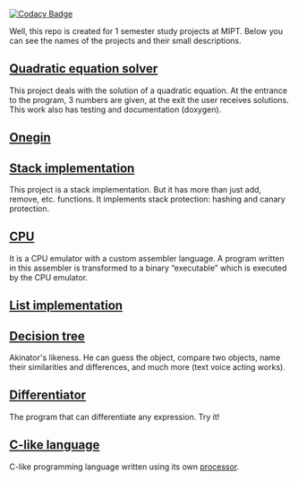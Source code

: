 [![Codacy Badge](https://app.codacy.com/project/badge/Grade/29b09e22d54f499f96ea23995d2d2116)](https://www.codacy.com/gh/x-ENIAC/MIPT_projects_1_sem/dashboard?utm_source=github.com&amp;utm_medium=referral&amp;utm_content=x-ENIAC/MIPT_projects_1_sem&amp;utm_campaign=Badge_Grade)


Well, this repo is created for 1 semester study projects at MIPT. Below you can see the names of the projects and their small descriptions.

## [Quadratic equation solver](https://github.com/owl1234/MIPT_projects_1_sem/tree/master/Solve_square_equation)

This project deals with the solution of a quadratic equation. At the entrance to the program, 3 numbers are given, at the exit the user receives solutions. This work also has testing and documentation (doxygen).

## [Onegin](https://github.com/owl1234/MIPT_projects_1_sem/tree/master/Onegin)

## [Stack implementation](https://github.com/owl1234/MIPT_projects_1_sem/tree/master/Stack)

This project is a stack implementation. But it has more than just add, remove, etc. functions. It implements stack protection: hashing and canary protection.

## [CPU](https://github.com/owl1234/MIPT_projects_1_sem/tree/master/Freaky_CPU_on_defines)
It is a CPU emulator with a custom assembler language. A program written in this assembler is transformed to a binary “executable” which is executed by the CPU emulator.

## [List implementation](https://github.com/owl1234/MIPT_projects_1_sem/tree/master/List)

## [Decision tree](https://github.com/owl1234/MIPT_projects_1_sem/tree/master/Akinator)
Akinator's likeness. He can guess the object, compare two objects, name their similarities and differences, and much more (text voice acting works).

## [Differentiator](https://github.com/x-ENIAC/MIPT_projects_1_sem/tree/master/Differentiator)
The program that can differentiate any expression. Try it!

## [C-like language](https://github.com/x-ENIAC/MIPT_projects_1_sem/tree/master/Language)
C-like programming language written using its own [processor](https://github.com/owl1234/MIPT_projects_1_sem/tree/master/Freaky_CPU_on_defines).
